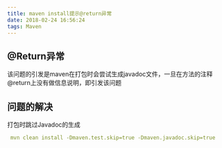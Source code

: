```yaml
---
title: maven install提示@return异常
date: 2018-02-24 16:56:24
tags: Maven
---
```

## @Return异常

该问题的引发是maven在打包时会尝试生成javadoc文件，一旦在方法的注释@return上没有做信息说明，即引发该问题

## 问题的解决

打包时跳过Javadoc的生成

```yaml
 mvn clean install -Dmaven.test.skip=true -Dmaven.javadoc.skip=true
```
